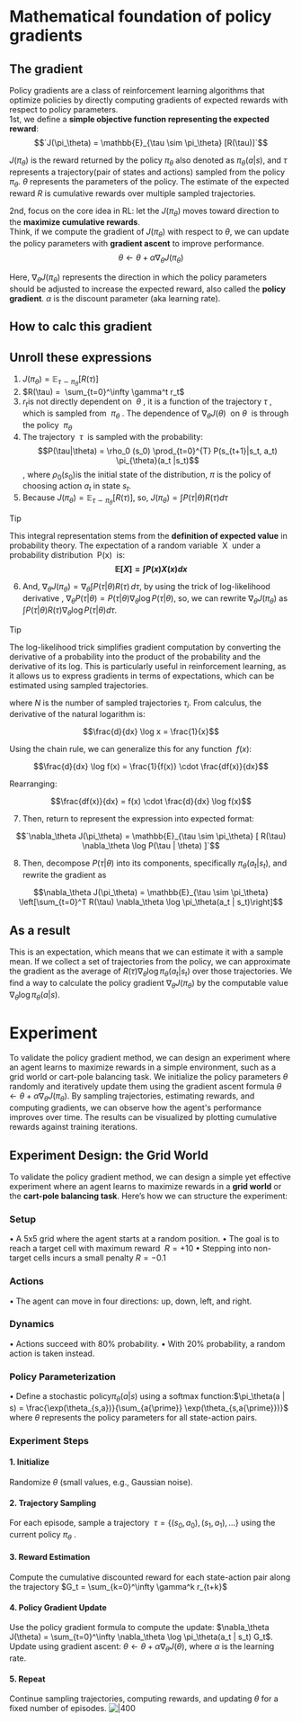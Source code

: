 # Mathematical foundation of policy gradients
## The gradient
Policy gradients are a class of reinforcement learning algorithms that optimize policies by directly computing gradients of expected rewards with respect to policy parameters.  
1st, we define a **simple objective function representing the expected reward**: 
$$`J(\pi_\theta) = \mathbb{E}_{\tau \sim \pi_\theta} [R(\tau)]`$$

$`J(\pi_\theta)`$ is the reward returned by the policy $`\pi_\theta`$ also denoted as $`\pi_\theta(a | s)`$, and $`\tau`$ represents a trajectory(pair of states and actions) sampled from the policy $`\pi_\theta`$.  $`\theta`$ represents the parameters of the policy. The estimate of the expected reward $`R`$ is cumulative rewards over multiple sampled trajectories. 

2nd, focus on the core idea in RL: let the $`J(\pi_\theta)`$ moves toward direction to the **maximize cumulative rewards**.  
Think, if we compute the gradient of $`J(\pi_\theta)`$ with respect to $`\theta`$, we can update the policy parameters with **gradient ascent** to improve performance.  
$$\theta \leftarrow \theta + \alpha \nabla_\theta J(\pi_\theta)$$

Here, $`\nabla_\theta J(\pi_\theta)`$ represents the direction in which the policy parameters should be adjusted to increase the expected reward, also called the **policy gradient**. $`\alpha`$ is the discount parameter (aka learning rate).

## How to calc this gradient
## Unroll these expressions
1. $`J(\pi_\theta) = \mathbb{E}_{\tau \sim \pi_\theta} [R(\tau)]`$
2. $`R(\tau) =  \sum_{t=0}^\infty \gamma^t r_t`$
3. $`r_t`$is not directly dependent on  $`\theta`$ , it is a function of the trajectory $`\tau`$ , which is sampled from  $`\pi_\theta`$ . The dependence of $`\nabla_\theta J(\theta)`$  on $`\theta`$  is through the policy  $`\pi_\theta`$
4. The trajectory  $`\tau`$  is sampled with the probability:
  $$P(\tau|\theta) = \rho_0 (s_0) \prod_{t=0}^{T} P(s_{t+1}|s_t, a_t) \pi_{\theta}(a_t |s_t)$$
, where $`\rho_0(s_0)`$is the initial state of the distribution, $`\pi`$ is the policy of choosing action $`a_t`$ in state $`s_t`$.
5. Because $`J(\pi_\theta) = \mathbb{E}_{\tau \sim \pi_\theta} [R(\tau)]`$, so,   $J(\pi_\theta) = \int P(\tau | \theta) R(\tau) d\tau$
>[!Tip]
>This integral representation stems from the **definition of expected value** in probability theory. The expectation of a random variable  X  under a probability distribution  P(x)  is: **$$\mathbb{E}[X] = \int P(x) X(x) dx$$**
6. And, $\nabla_\theta J(\pi_\theta) = \nabla_{\theta}\int P(\tau | \theta) R(\tau) \, d\tau$, by using the trick of log-likelihood derivative , $\nabla_\theta P(\tau | \theta) = P(\tau | \theta) \nabla_\theta \log P(\tau | \theta)$, so, we can rewrite $\nabla_\theta J(\pi_\theta)$ as $\int P(\tau | \theta) R(\tau) \nabla_\theta \log P(\tau | \theta) d\tau$.
>[!Tip]
>The log-likelihood trick simplifies gradient computation by converting the derivative of a probability into the product of the probability and the derivative of its log. This is particularly useful in reinforcement learning, as it allows us to express gradients in terms of expectations, which can be estimated using sampled trajectories.
> 
>where $N$ is the number of sampled trajectories $\tau_i$. From calculus, the derivative of the natural logarithm is:
>
>$$\frac{d}{dx} \log x = \frac{1}{x}$$
>
>Using the chain rule, we can generalize this for any function  $f(x)$:
>
>$$\frac{d}{dx} \log f(x) = \frac{1}{f(x)} \cdot \frac{df(x)}{dx}$$
>
>Rearranging:
>
>$$\frac{df(x)}{dx} = f(x) \cdot \frac{d}{dx} \log f(x)$$
>
7. Then, return to represent the expression into expected format:
   
$$`\nabla_\theta J(\pi_\theta) = \mathbb{E}_{\tau \sim \pi_\theta} [ R(\tau) \nabla_\theta \log P(\tau | \theta) ]`$$

8. Then, decompose $P(\tau | \theta)$ into its components, specifically $\pi_\theta(a_t | s_t)$, and rewrite the gradient as
    
$$\nabla_\theta J(\pi_\theta) = \mathbb{E}_{\tau \sim \pi_\theta} \left[\sum_{t=0}^T R(\tau) \nabla_\theta \log \pi_\theta(a_t | s_t)\right]$$

## As a result
This is an expectation, which means that we can estimate it with a sample mean. If we collect a set of trajectories from the policy, we can approximate the gradient as the average of $R(\tau) \nabla_\theta \log \pi_\theta(a_t | s_t)$ over those trajectories. We find a way to calculate the policy gradient $\nabla_\theta J(\pi_\theta)$ by the computable value  $\nabla_{\theta} \log \pi_{\theta}(a|s)$.

# Experiment
To validate the policy gradient method, we can design an experiment where an agent learns to maximize rewards in a simple environment, such as a grid world or cart-pole balancing task. We initialize the policy parameters $\theta$ randomly and iteratively update them using the gradient ascent formula $\theta \leftarrow \theta + \alpha \nabla_\theta J(\pi_\theta)$. By sampling trajectories, estimating rewards, and computing gradients, we can observe how the agent's performance improves over time. The results can be visualized by plotting cumulative rewards against training iterations.

## Experiment Design: the Grid World
To validate the policy gradient method, we can design a simple yet effective experiment where an agent learns to maximize rewards in a **grid world** or the **cart-pole balancing task**. Here’s how we can structure the experiment:
### Setup
• A 5x5 grid where the agent starts at a random position.
• The goal is to reach a target cell with maximum reward  $R = +10$ 
• Stepping into non-target cells incurs a small penalty $R = -0.1$
### Actions
• The agent can move in four directions: up, down, left, and right.
### Dynamics
• Actions succeed with 80% probability.
• With 20% probability, a random action is taken instead.
### Policy Parameterization
• Define a stochastic policy$\pi_\theta(a | s)$ using a softmax function:$\pi_\theta(a | s) = \frac{\exp(\theta_{s,a})}{\sum_{a{\prime}} \exp(\theta_{s,a{\prime}})}$
where $\theta$ represents the policy parameters for all state-action pairs.
### Experiment Steps
#### 1. Initialize
Randomize $\theta$ (small values, e.g., Gaussian noise).
#### 2. Trajectory Sampling
For each episode, sample a trajectory  $\tau = \{(s_0, a_0), (s_1, a_1), \dots\}$ using the current policy $\pi_\theta$ .
#### 3. Reward Estimation
Compute the cumulative discounted reward for each state-action pair along the trajectory   $G_t = \sum_{k=0}^\infty \gamma^k r_{t+k}$
#### 4. Policy Gradient Update
Use the policy gradient formula to compute the update:  $\nabla_\theta J(\theta) = \sum_{t=0}^\infty \nabla_\theta \log \pi_\theta(a_t | s_t) G_t$.
Update using gradient ascent:  $\theta \leftarrow \theta + \alpha \nabla_\theta J(\theta)$,
where $\alpha$ is the learning rate.
#### 5. Repeat
Continue sampling trajectories, computing rewards, and updating $\theta$ for a fixed number of episodes.
![|400](pg.png)
